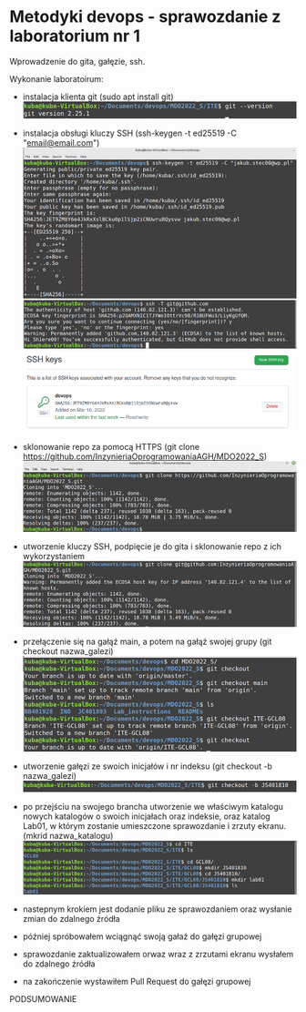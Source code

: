# Metodyki devops - sprawozdanie z laboratorium nr 1
Wprowadzenie do gita, gałęzie, ssh.

Wykonanie laboratoirum:
* instalacja klienta git (sudo apt install git)
![Instalacja](./git.png)

* instalacja obsługi kluczy SSH (ssh-keygen -t ed25519 -C "email@email.com")
![x](./ssh.png)
![x](./ssh2.png)
![x](./sshgit.png)

* sklonowanie repo za pomocą HTTPS (git clone https://github.com/InzynieriaOprogramowaniaAGH/MDO2022_S)
![x](./clonehttps.png)

* utworzenie kluczy SSH, podpięcie je do gita i sklonowanie repo z ich wykorzystaniem
![x](./clonessh.png)

* przełączenie się na gałąź main, a potem na gałąź swojej grupy (git checkout nazwa_galezi)
![x](./checkout1.png)

* utworzenie gałęzi ze swoich inicjałów i nr indeksu (git checkout -b nazwa_galezi)
![x](./checkout2.png)

* po przejściu na swojego brancha utworzenie we właściwym katalogu nowych katalogów o swoich inicjałach oraz indeksie, oraz katalog Lab01, w którym zostanie umieszczone sprawozdanie i zrzuty ekranu. (mkrid nazwa_katalogu)
![x](./folder.png)

* nastepnym krokiem jest dodanie pliku ze sprawozdaniem oraz wysłanie zmian do zdalnego źródła

* później spróbowałem wciągnąć swoją gałaź do gałęzi grupowej 

* sprawozdanie zaktualizowałem orwaz wraz z zrzutami ekranu wysłałem do zdalnego źródła

* na zakończenie wystawiłem Pull Request do gałęzi grupowej

PODSUMOWANIE

